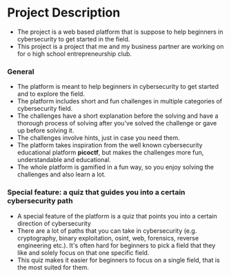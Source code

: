 # Project Description
- The project is a web based platform that is suppose to help beginners in cybersecurity to get started in the field.
- This project is a project that me and my business partner are working on for o high school entrepreneurship club.

### General
- The platform is meant to help beginners in cybersecurity to get started and to explore the field.
- The platform includes short and fun challenges in multiple categories of cybersecurity field.
- The challenges have a short explanation before the solving and have a thorough process of solving after you've solved the challenge or gave up before solving it.
- The challenges involve hints, just in case you need them.
- The platform takes inspiration from the well known cybersecurity educational platform **picoctf**, but makes the challenges more fun, understandable and educational.
- The whole platform is gamified in a fun way, so you enjoy solving the challenges and also learn a lot.

### Special feature: a quiz that guides you into a certain cybersecurity path
- A special feature of the platform is a quiz that points you into a certain direction of cybersecurity
- There are a lot of paths that you can take in cybersecurity (e.g. cryptography, binary exploitation, osint, web, forensics, reverse engineering etc.). It's often hard for beginners to pick a field that they like and solely focus on that one specific field.
- This quiz makes it easier for beginners to focus on a single field, that is the most suited for them.
